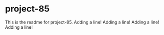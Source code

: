 # project-85

This is the readme for project-85.
Adding a line!
Adding a line!
Adding a line!
Adding a line!
